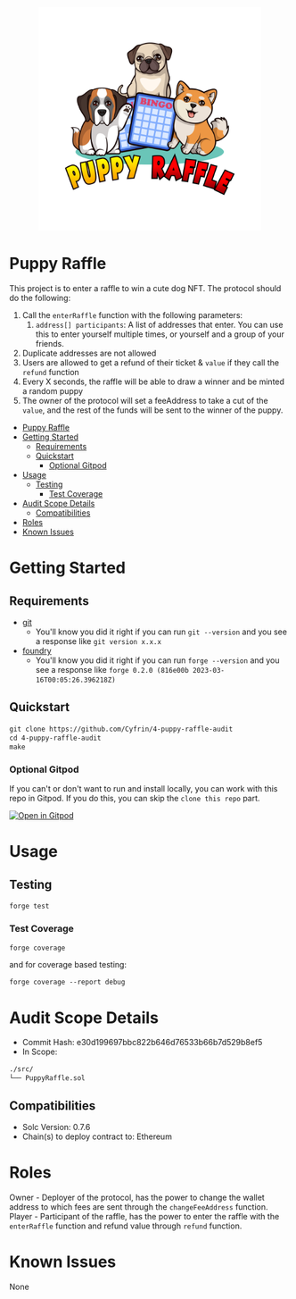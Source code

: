 <p align="center">
<img src="./images/puppy-raffle.svg" width="400" alt="puppy-raffle">
<br/>

# Puppy Raffle

This project is to enter a raffle to win a cute dog NFT. The protocol should do the following:

1. Call the `enterRaffle` function with the following parameters:
   1. `address[] participants`: A list of addresses that enter. You can use this to enter yourself multiple times, or yourself and a group of your friends.
2. Duplicate addresses are not allowed
3. Users are allowed to get a refund of their ticket & `value` if they call the `refund` function
4. Every X seconds, the raffle will be able to draw a winner and be minted a random puppy
5. The owner of the protocol will set a feeAddress to take a cut of the `value`, and the rest of the funds will be sent to the winner of the puppy.

- [Puppy Raffle](#puppy-raffle)
- [Getting Started](#getting-started)
  - [Requirements](#requirements)
  - [Quickstart](#quickstart)
    - [Optional Gitpod](#optional-gitpod)
- [Usage](#usage)
  - [Testing](#testing)
    - [Test Coverage](#test-coverage)
- [Audit Scope Details](#audit-scope-details)
  - [Compatibilities](#compatibilities)
- [Roles](#roles)
- [Known Issues](#known-issues)

# Getting Started

## Requirements

- [git](https://git-scm.com/book/en/v2/Getting-Started-Installing-Git)
  - You'll know you did it right if you can run `git --version` and you see a response like `git version x.x.x`
- [foundry](https://getfoundry.sh/)
  - You'll know you did it right if you can run `forge --version` and you see a response like `forge 0.2.0 (816e00b 2023-03-16T00:05:26.396218Z)`

## Quickstart

```
git clone https://github.com/Cyfrin/4-puppy-raffle-audit
cd 4-puppy-raffle-audit
make
```

### Optional Gitpod

If you can't or don't want to run and install locally, you can work with this repo in Gitpod. If you do this, you can skip the `clone this repo` part.

[![Open in Gitpod](https://gitpod.io/button/open-in-gitpod.svg)](https://gitpod.io/#github.com/Cyfrin/3-passwordstore-audit)

# Usage

## Testing

```
forge test
```

### Test Coverage

```
forge coverage
```

and for coverage based testing:

```
forge coverage --report debug
```

# Audit Scope Details

- Commit Hash: e30d199697bbc822b646d76533b66b7d529b8ef5
- In Scope:

```
./src/
└── PuppyRaffle.sol
```

## Compatibilities

- Solc Version: 0.7.6
- Chain(s) to deploy contract to: Ethereum

# Roles

Owner - Deployer of the protocol, has the power to change the wallet address to which fees are sent through the `changeFeeAddress` function.
Player - Participant of the raffle, has the power to enter the raffle with the `enterRaffle` function and refund value through `refund` function.

# Known Issues

None
 
